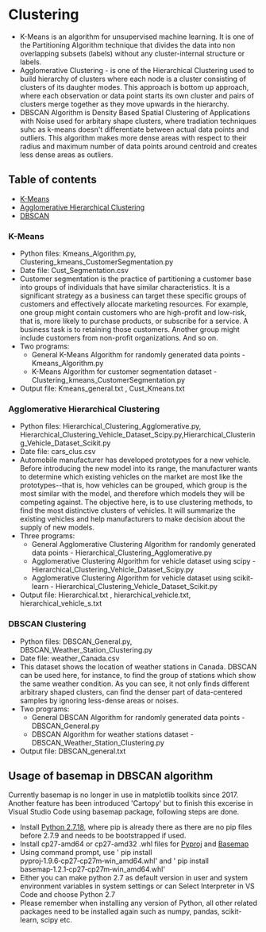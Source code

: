 # Clustering
* K-Means is an algorithm for unsupervised machine learning. It is one of the Partitioning Algorithm technique that divides the data into non overlapping subsets (labels) without any cluster-internal structure or labels.
* Agglomerative Clustering - is one of the Hierarchical Clustering used to build hierarchy of clusters where each node is a cluster consisting of clusters of its daughter modes. This approach is bottom up approach, where each observation or data point starts its own cluster and pairs of clusters merge together as they move upwards in the hierarchy.
* DBSCAN Algorithm is Density Based Spatial Clustering of Applications with Noise used for arbitary shape clusters, where tradiation techniques suhc as k-means doesn't differentiate between actual data points and outliers. This algorithm makes more dense areas with respect to their radius and maximum number of data points around centroid and creates less dense areas as outliers.
## Table of contents
* [K-Means](#k-means)
* [Agglomerative Hierarchical Clustering](#agglomerative-hierarchical-clustering)
* [DBSCAN](#dbscan)

### K-Means

* Python files: Kmeans_Algorithm.py, Clustering_kmeans_CustomerSegmentation.py
* Date file: Cust_Segmentation.csv
* Customer segmentation is the practice of partitioning a customer base into groups of individuals that have similar characteristics. It is a significant strategy as a business can target these specific groups of customers and effectively allocate marketing resources. For example, one group might contain customers who are high-profit and low-risk, that is, more likely to purchase products, or subscribe for a service. A business task is to retaining those customers. Another group might include customers from non-profit organizations. And so on. 
* Two programs:
  * General K-Means Algorithm for randomly generated data points - Kmeans_Algorithm.py
  * K-Means Algorithm for customer segmentation dataset - Clustering_kmeans_CustomerSegmentation.py
* Output file: Kmeans_general.txt , Cust_Kmeans.txt

### Agglomerative Hierarchical Clustering

* Python files: Hierarchical_Clustering_Agglomerative.py, Hierarchical_Clustering_Vehicle_Dataset_Scipy.py,Hierarchical_Clustering_Vehicle_Dataset_Scikit.py
* Date file: cars_clus.csv
* Automobile manufacturer has developed prototypes for a new vehicle. Before introducing the new model into its range, the manufacturer wants to determine which existing vehicles on the market are most like the prototypes--that is, how vehicles can be grouped, which group is the most similar with the model, and therefore which models they will be competing against. The objective here, is to use clustering methods, to find the most distinctive clusters of vehicles. It will summarize the existing vehicles and help manufacturers to make decision about the supply of new models.
* Three programs:
  * General Agglomerative Clustering Algorithm for randomly generated data points - Hierarchical_Clustering_Agglomerative.py
  * Agglomerative Clustering Algorithm for vehicle dataset using scipy - Hierarchical_Clustering_Vehicle_Dataset_Scipy.py
  * Agglomerative Clustering Algorithm for vehicle dataset using scikit-learn - Hierarchical_Clustering_Vehicle_Dataset_Scikit.py
* Output file: Hierarchical.txt , hierarchical_vehicle.txt, hierarchical_vehicle_s.txt

### DBSCAN Clustering

* Python files: DBSCAN_General.py, DBSCAN_Weather_Station_Clustering.py
* Date file: weather_Canada.csv
* This dataset shows the location of weather stations in Canada. DBSCAN can be used here, for instance, to find the group of stations which show the same weather condition. As you can see, it not only finds different arbitrary shaped clusters, can find the denser part of data-centered samples by ignoring less-dense areas or noises.
* Two programs:
  * General DBSCAN Algorithm for randomly generated data points - DBSCAN_General.py
  * DBSCAN Algorithm for weather stations dataset - DBSCAN_Weather_Station_Clustering.py
* Output file: DBSCAN_general.txt

## Usage of basemap in DBSCAN algorithm

Currently basemap is no longer in use in matplotlib toolkits since 2017. Another feature has been introduced 'Cartopy' but to finish this excerise in Visual Studio Code using basemap package, following steps are done.

* Install [Python 2.7.18](https://www.python.org/downloads/release/python-2718/), where pip is already there as there are no pip files before 2.7.9 and needs to be bootstrapped if used.
* Install cp27-amd64 or cp27-amd32 .whl files for [Pyproj](https://www.lfd.uci.edu/~gohlke/pythonlibs/#pyproj) and [Basemap](https://www.lfd.uci.edu/~gohlke/pythonlibs/#basemap)
* Using command prompt, use ' pip install pyproj‑1.9.6‑cp27‑cp27m‑win_amd64.whl' and ' pip install basemap‑1.2.1‑cp27‑cp27m‑win_amd64.whl'
* Either you can make python 2.7 as default version in user and system environment variables in system settings or can Select Interpreter in VS Code and choose Python 2.7
* Please remember when installing any version of Python, all other related packages need to be installed again such as numpy, pandas, scikit-learn, scipy etc.
